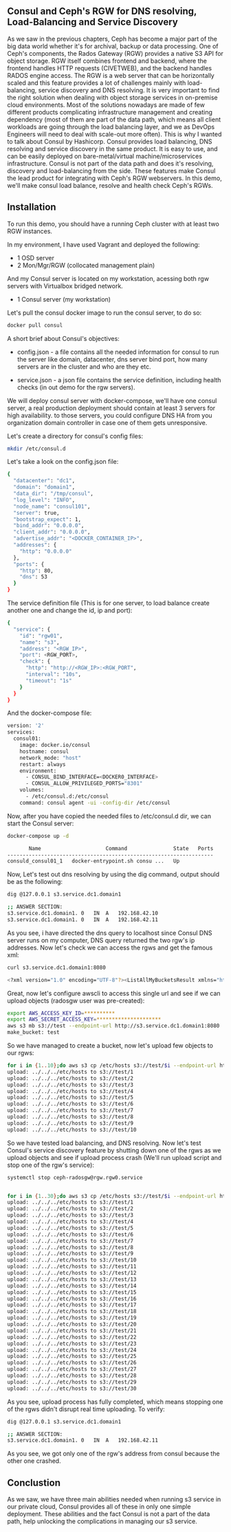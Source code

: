 ## Consul and Ceph's RGW for DNS resolving, Load-Balancing and Service Discovery

As we saw in the previous chapters, Ceph has become a major part of the big data world whether it's for archival, backup or data processing. One of Ceph's components, the Rados Gateway (RGW) provides a native S3 API for object storage. RGW itself combines frontend and backend, where the frontend handles HTTP requests (CIVETWEB), and the backend handles RADOS engine access. The RGW is a web server that can be horizontally scaled and this feature provides a lot of challenges mainly with load-balancing, service discovery and DNS resolving. It is very important to find the right solution when dealing with object storage services in on-premise cloud environments. Most of the solutions nowadays are made of few different products complicating infrastructure management and creating dependency (most of them are part of the data path, which means all client workloads are going through the load balancing layer, and we as DevOps Engineers will need to deal with scale-out more often). 
This is why I wanted to talk about Consul by Hashicorp. Consul provides load balancing, DNS resolving and service discovery in the same product. It is easy to use, and can be easily deployed on bare-metal/virtual machine/microservices infrastructure. Consul is not part of the data path and does it's resolving, discovery and load-balancing from the side. These features make Consul the lead product for integrating with Ceph's RGW webservers. In this demo, we'll make consul load balance, resolve and health check Ceph's RGWs. 

## Installation 
To run this demo, you should have a running Ceph cluster with at least two RGW instances. 

In my environment, I have used Vagrant and deployed the following: 
* 1 OSD server 
* 2 Mon/Mgr/RGW (collocated management plain) 

And my Consul server is located on my workstation, acessing both rgw servers with Virtualbox bridged network. 
* 1 Consul server (my workstation) 

Let's pull the consul docker image to run the consul server, to do so: 
```bash 
docker pull consul 
``` 

A short brief about Consul's objectives: 
* config.json - a file contains all the needed information for consul to run the server like domain, datacenter, dns server bind port, how many servers are in the cluster and who are they etc. 

* service.json - a json file contains the service definition, including health checks (in out demo for the rgw servers). 

We will deploy consul server with docker-compose, we'll have one consul server, a real production deployment should contain at least 3 servers for high availability. to those servers, you could configure DNS HA from you organization domain controller in case one of them gets unresponsive. 

Let's create a directory for consul's config files: 

```bash 
mkdir /etc/consul.d
``` 

Let's take a look on the config.json file:  

```bash 
{
  "datacenter": "dc1",
  "domain": "domain1",
  "data_dir": "/tmp/consul",
  "log_level": "INFO",
  "node_name": "consul101",
  "server": true,
  "bootstrap_expect": 1,
  "bind_addr": "0.0.0.0",
  "client_addr": "0.0.0.0",
  "advertise_addr": "<DOCKER_CONTAINER_IP>",
  "addresses": {
    "http": "0.0.0.0"
  },
  "ports": {
    "http": 80,
    "dns": 53
  }
}
``` 
The service definition file (This is for one server, to load balance create another one and change the id, ip and port): 

```bash 
{
  "service": {
    "id": "rgw01",
    "name": "s3",
    "address": "<RGW_IP>",
    "port": <RGW_PORT>,
    "check": {
      "http": "http://<RGW_IP>:<RGW_PORT",
      "interval": "10s",
      "timeout": "1s"
    }
  }
}
``` 


And the docker-compose file: 

```bash
version: '2'
services:
  consul01:
    image: docker.io/consul
    hostname: consul 
    network_mode: "host"
    restart: always
    environment:
      - CONSUL_BIND_INTERFACE=<DOCKER0_INTERFACE> 
      - CONSUL_ALLOW_PRIVILEGED_PORTS="8301"
    volumes:
      - /etc/consul.d:/etc/consul
    command: consul agent -ui -config-dir /etc/consul
``` 

Now, after you have copied the needed files to /etc/consul.d dir, we can start the Consul server: 

```bash 
docker-compose up -d 

       Name                     Command               State   Ports
-------------------------------------------------------------------
consuld_consul01_1   docker-entrypoint.sh consu ...   Up           
``` 

Now, Let's test out dns resolving by using the dig command, output should be as the following: 

```bash 
dig @127.0.0.1 s3.service.dc1.domain1

;; ANSWER SECTION:
s3.service.dc1.domain1.	0	IN	A	192.168.42.10
s3.service.dc1.domain1.	0	IN	A	192.168.42.11
``` 

As you see, i have directed the dns query to localhost since Consul DNS server runs on my computer, DNS query returned the two rgw's ip addresses. Now let's check we can access the rgws and get the famous xml: 

```bash 
curl s3.service.dc1.domain1:8080

<?xml version="1.0" encoding="UTF-8"?><ListAllMyBucketsResult xmlns="http://s3.amazonaws.com/doc/2006-03-01/"><Owner><ID>anonymous</ID><DisplayName></DisplayName></Owner><Buckets></Buckets></ListAllMyBucketsResult>
```
Great, now let's configure awscli to access this single url and see if we can upload objects (radosgw user was pre-created):

```bash 
export AWS_ACCESS_KEY_ID=**********
export AWS_SECRET_ACCESS_KEY=*********************
aws s3 mb s3://test --endpoint-url http://s3.service.dc1.domain1:8080
make_bucket: test
``` 
So we have managed to create a bucket, now let's upload few objects to our rgws: 

```bash 
for i in {1..10};do aws s3 cp /etc/hosts s3://test/$i --endpoint-url http://s3.service.dc1.domain1:8080;done
upload: ../../../etc/hosts to s3://test/1                          
upload: ../../../etc/hosts to s3://test/2                          
upload: ../../../etc/hosts to s3://test/3                          
upload: ../../../etc/hosts to s3://test/4                          
upload: ../../../etc/hosts to s3://test/5                          
upload: ../../../etc/hosts to s3://test/6                          
upload: ../../../etc/hosts to s3://test/7                          
upload: ../../../etc/hosts to s3://test/8                          
upload: ../../../etc/hosts to s3://test/9                          
upload: ../../../etc/hosts to s3://test/10   
``` 

So we have tested load balancing, and DNS resolving. Now let's test Consul's service discovery feature by shutting down one of the rgws as we upload objects and see if upload process crash (We'll run upload script and stop one of the rgw's service): 

```bash 
systemctl stop ceph-radosgw@rgw.rgw0.service 


for i in {1..30};do aws s3 cp /etc/hosts s3://test/$i --endpoint-url http://s3.service.dc1.domain1:8080;done
upload: ../../../etc/hosts to s3://test/1                          
upload: ../../../etc/hosts to s3://test/2                         
upload: ../../../etc/hosts to s3://test/3                          
upload: ../../../etc/hosts to s3://test/4                          
upload: ../../../etc/hosts to s3://test/5                          
upload: ../../../etc/hosts to s3://test/6                          
upload: ../../../etc/hosts to s3://test/7                          
upload: ../../../etc/hosts to s3://test/8                          
upload: ../../../etc/hosts to s3://test/9                          
upload: ../../../etc/hosts to s3://test/10                         
upload: ../../../etc/hosts to s3://test/11                         
upload: ../../../etc/hosts to s3://test/12                         
upload: ../../../etc/hosts to s3://test/13                         
upload: ../../../etc/hosts to s3://test/14                         
upload: ../../../etc/hosts to s3://test/15                         
upload: ../../../etc/hosts to s3://test/16                         
upload: ../../../etc/hosts to s3://test/17                         
upload: ../../../etc/hosts to s3://test/18                         
upload: ../../../etc/hosts to s3://test/19                         
upload: ../../../etc/hosts to s3://test/20                         
upload: ../../../etc/hosts to s3://test/21                         
upload: ../../../etc/hosts to s3://test/22                         
upload: ../../../etc/hosts to s3://test/23                         
upload: ../../../etc/hosts to s3://test/24                         
upload: ../../../etc/hosts to s3://test/25                         
upload: ../../../etc/hosts to s3://test/26                         
upload: ../../../etc/hosts to s3://test/27                         
upload: ../../../etc/hosts to s3://test/28                         
upload: ../../../etc/hosts to s3://test/29                         
upload: ../../../etc/hosts to s3://test/30  
``` 
As you see, upload process has fully completed, which means stopping one of the rgws didn't disrupt real time uploading. To verify: 

```bash 
dig @127.0.0.1 s3.service.dc1.domain1

;; ANSWER SECTION:
s3.service.dc1.domain1.	0	IN	A	192.168.42.11
```

As you see, we got only one of the rgw's address from consul because the other one crashed. 

## Conclustion 

As we saw, we have three main abilities needed when running s3 service in our private cloud, Consul provides all of these in only one simple deployment. These abilities and the fact Consul is not a part of the data path, help unlocking the complications in managing our s3 service. 





